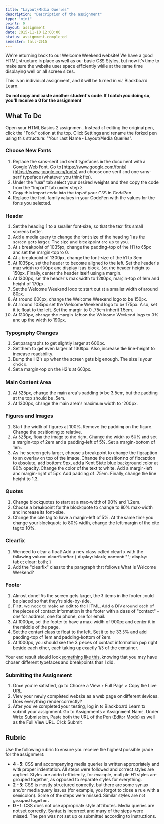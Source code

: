 ```yaml
---
title: "Layout/Media Queries"
description: "Description of the assignment"
type: "mini"
points: 5
layout: assignment
date: 2015-11-10 12:00:00
status: assignment-completed
semester: fall-2015
---
```


We're returning back to our Welcome Weekend website!  We have a good HTML structure in place as well as our basic CSS Styles, but now it's time to make sure the website uses space efficiently while at the same time displaying well on all screen sizes.  

This is an individual assignment, and it will be turned in via Blackboard Learn.  

**Do not copy and paste another student's code.  If I catch you doing so, you'll receive a 0 for the assignment.**

## What To Do

Open your HTML Basics 2 assignment.  Instead of editing the original pen, click the "Fork" option at the top.  Click Settings and rename the forked pen using this structure: "Your Last Name - Layout/Media Queries".

### Choose New Fonts

1. Replace the sans-serif and serif typefaces in the document with a Google Web Font.  Go to [https://www.google.com/fonts](https://www.google.com/fonts) and choose one serif and one sans-serif typeface (whatever you think fits).
2. Under the "use" tab select your desired weights and then copy the code from the "Import" tab under step 3.
3. Copy this import code into the top of your CSS in CodePen.
4. Replace the font-family values in your CodePen with the values for the fonts you selected.

### Header 

1.  Set the heading 1 to a smaller font-size, so that the text fits small screens better.  
2.  Add a media query to change the font size of the heading 1 as the screen gets larger.  The size and breakpoint are up to you.
3. At a breakpoint of 1035px, change the padding-top of the H1 to 65px and set the margin-top to 0.
4. At a breakpoint of 1300px, change the font-size of the h1 to 3em.
5. At 1035px, set the header to become aligned to the left.  Set the header's max width to 900px and display it as block.  Set the header height to 150px.  Finally, center the header itself using a margin.
6. At 1300px, set the header's max width to 1200px, margin-top of 1em and height of 170px.
7. Set the Welcome Weekend logo to start out at a smaller width of around 80px.
8. At around 600px, change the Welcome Weekend logo to be 150px.
9. At around 1035px set the Welcome Weekend logo to be 175px.  Also, set it to float to the left.  Set the margin to 0 .75em inherit 1.5em.
10. At 1300px, change the margin-left on the Welcome Weekend logo to 3% and up the width to 190px.

### Typography Changes

1.  Set paragraphs to get slightly larger at 600px.
2.  Set them to get even larger at 1300px.  Also, increase the line-height to increase readability.
3. Bump the H2's up when the screen gets big enough.  The size is your choice.
4. Set a margin-top on the H2's at 600px.

### Main Content Area

1.  At 825px, change the main area's padding to be 3.5em, but the padding at the top should be .5em.
2. At 1300px, change the main area's maximum width to 1200px.


### Figures and Images

1. Start the width of figures at 100%.  Remove the padding on the figure.  Change the positioning to relative.
2. At 825px, float the image to the right.  Change the width to 50% and set a margin-top of 2em and a padding-left of 5%.  Set a margin-bottom of 1em.
3. As the screen gets larger, choose a breakpoint to change the figcaption to an overlay on top of the image.  Change the positioning of figcaption to absolute, add bottom: 9px, add a Kent State blue background color at 80% opacity.  Change the color of the text to white.  Add a margin-left and margin-right of 5px.  Add padding of .75em.  Finally, change the line height to 1.3.

### Quotes

1. Change blockquotes to start at a max-width of 90% and 1.2em.
2. Choose a breakpoint for the blockquote to change to 80% max-width and increase its font-size.
3. Change the cite tag to have a margin-left of 5%.  At the same time you change your blockquote to 80% width, change the left margin of the cite tag to 10%.


### Clearfix

1.  We need to clear a float!  Add a new class called clearfix with the following values:
clearfix:after {
  display: block;
  content: "";
  display: table;
  clear: both;
}
2.  Add the "clearfix" class to the paragraph that follows What Is Welcome Weekend?


### Footer

1.  Almost done!  As the screen gets larger, the 3 items in the footer could be placed so that they're side-by-side.
2. First, we need to make an edit to the HTML.  Add a DIV around each of the pieces of contact information in the footer with a class of "contact" - one for address, one for phone, one for email.
3. At 1000px, set the footer to have a max-width of 900px and center it in the middle of the page.
4. Set the contact class to float to the left.  Set it to be 33.3% and add padding-top of 1em and padding-bottom of 2em.
5. At 1000px, you should see the 3 pieces of contact information pop right beside each other, each taking up exactly 1/3 of the container.


Your end result should look [something like this](/img/layout-screenshot.jpg), knowing that you may have chosen different typefaces and breakpoints than I did.

### Submitting the Assignment

1. Once you're satisfied, go to Choose a View > Full Page > Copy the Live URL. 
2. View your newly completed website as a web page on different devices.  Does everything render correctly?
3. After you've completed your testing, log in to Blackboard Learn to submit your assignment.  Go to Assignments > Assignment Name.  Under Write Submission, Paste both the URL of the Pen (Editor Mode) as well as the Full View  URL.  Click Submit.

## Rubric

Use the following rubric to ensure you receive the highest possible grade for the assignment:

* **4 - 5**: CSS and accompanying media queries is written appropriately and with proper indentation.  All steps were followed and correct styles are applied.  Styles are added efficiently, for example, multiple H1 styles are grouped together, as opposed to separate styles for everything.  
* **2 - 3**: CSS is mostly structured correctly, but there are some syntax and/or media query issues (for example, you forgot to close a rule with a semicolon).  Some of the steps were missed.  Similar styles are not grouped together.
* **0 - 1**: CSS does not use appropriate style attributes.  Media queries are not set correctly.  Syntax is incorrect and many of the steps were missed. The pen was not set up or submitted according to instructions.